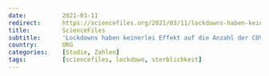 ```yaml
---
date:          2021-03-11
redirect:      https://sciencefiles.org/2021/03/11/lockdowns-haben-keinerlei-effekt-auf-die-anzahl-der-covid-19-toten-neue-studie/
title:         ScienceFiles
subtitle:      'Lockdowns haben keinerlei Effekt auf die Anzahl der COVID-19-Toten [Neue Studie]'
country:       ORG
categories:    [Studie, Zahlen]
tags:          [sciencefiles, lockdown, sterblichkeit]
---
```


